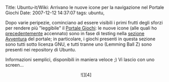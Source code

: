 Title: Ubuntu-it/Wiki: Arrivano le nuove icone per la navigazione nel Portale Giochi
Date:  2007-12-12 14:37:07
tags: ubuntu,

Dopo varie peripezie,
cominciano ad essere visibili i primi frutti degli sforzi per rendere più "leggibile"
il [Portale Giochi][1]: le nuove icone (alle quali ho [precedentemente][2]
accennato) sono in fase di testing nella [sezione Avventura][3] del portale;
in particolare, i giochi presenti in questa sezione sono tutti sotto licenza
GNU, e tutti tranne uno (Lemming Ball Z) sono presenti nei repository di
Ubuntu.


Informazioni semplici, disponibili in maniera veloce ;) Vi lascio con
uno screen...

<center>![][4]</center>

   [1]: http://wiki.ubuntu-it.org/Giochi

   [2]: http://dl.dropbox.com/u/369614/blog/public_html/FradeveOpenblog/posts/2007/11/icone-smart-browsing-per-il-portale-giochi.html

   [3]: http://wiki.ubuntu-it.org/Giochi/Avventura

   [4]: http://dl.dropbox.com/u/369614/blog/img_red/icone2gf6.png
